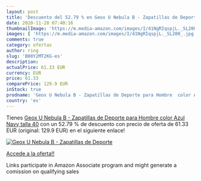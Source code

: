 ```yaml
---
layout: post
title: 'Descuento del 52.79 % en Geox U Nebula B - Zapatillas de Deporte '
date: 2020-11-28 07:40:16
thumbnailImage: 'https://m.media-amazon.com/images/I/41NgRIqspjL._SL200_.jpg'
images: [ 'https://m.media-amazon.com/images/I/41NgRIqspjL._SL200_.jpg' ]
comments: true
category: ofertas
author: ring
slug: 'B00Y2MT2KG-es'
description:
actualPrice: 61.33 EUR
currency: EUR
price: 61.33
comparePrice: 129.9 EUR
inStock: true
prodname: 'Geox U Nebula B - Zapatillas de Deporte para Hombre  color Azul  Navy   talla 40'
country: 'es'
---
```


Tienes [Geox U Nebula B - Zapatillas de Deporte para Hombre  color Azul  Navy   talla 40](https://www.amazon.es/dp/B00Y2MT2KG/?tag=tolees-21) con un 52.79 % de descuento con precio de oferta de 61.33 EUR (original: 129.9 EUR) en el siguiente enlace!

[![Geox U Nebula B - Zapatillas de Deporte ](https://m.media-amazon.com/images/I/41NgRIqspjL._SL200_.jpg)](https://www.amazon.es/dp/B00Y2MT2KG/?tag=tolees-21)

[Accede a la oferta!!](https://www.amazon.es/dp/B00Y2MT2KG/?tag=tolees-21)

Links participate in Amazon Associate program and might generate a comission on qualifying sales


